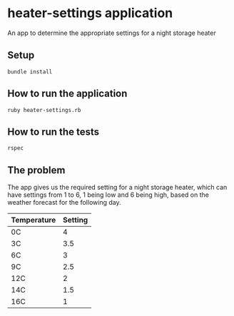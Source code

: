 # heater-settings application
An app to determine the appropriate settings for a night storage heater

## Setup

```
bundle install
```
## How to run the application

```
ruby heater-settings.rb
```
## How to run the tests
```
rspec
```
## The problem
The app gives us the required setting for a night storage heater, which can have settings from 1 to 6, 1 being low and 6 being high, based on the weather forecast for the following day.

| Temperature | Setting  |
| ----------- | -------- |
| 0C          | 4        |
| 3C          | 3.5      |
| 6C          | 3        |
| 9C          | 2.5      |
| 12C         | 2        |
| 14C         | 1.5      |
| 16C         | 1        |
